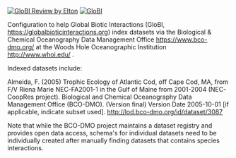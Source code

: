 [![GloBI Review by Elton](../../actions/workflows/review.yml/badge.svg)](../../actions/workflows/review.yml) [![GloBI](http://api.globalbioticinteractions.org/interaction.svg?accordingTo=globi:globalbioticinteractions/bco-dmo)](http://globalbioticinteractions.org/?accordingTo=globi:globalbioticinteractions/bco-dmo)

Configuration to help Global Biotic Interactions (GloBI, https://globalbioticinteractions.org) index datasets via the Biological & Chemical Oceanography Data Management Office https://www.bco-dmo.org/ at the Woods Hole Oceanographic Institution http://www.whoi.edu/ . 

Indexed datasets include:

Almeida, F. (2005) Trophic Ecology of Atlantic Cod, off Cape Cod, MA, from F/V Riena Marie NEC-FA2001-1 in the Gulf of Maine from 2001-2004 (NEC-CoopRes project). Biological and Chemical Oceanography Data Management Office (BCO-DMO). (Version final) Version Date 2005-10-01 [if applicable, indicate subset used]. http://lod.bco-dmo.org/id/dataset/3087

Note that while the BCO-DMO project maintains a dataset registry and provides open data access, schema's for individual datasets need to be individually created after manually finding datasets that contains species interactions.
